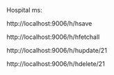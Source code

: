 Hospital ms:

http://localhost:9006/h/hsave

http://localhost:9006/h/hfetchall

http://localhost:9006/h/hupdate/21

http://localhost:9006/h/hdelete/21
